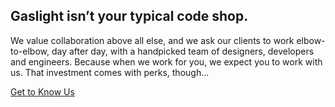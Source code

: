 <h2>Gaslight <span class="highlight">isn’t your typical</span> code shop.</h2>
<p>We value collaboration above all else, and we ask our clients to work elbow-to-elbow, day after day, with a handpicked team of designers, developers and engineers. Because when we work for you, we expect you to work with us. That investment comes with perks, though...</p>
<a href="/who-we-are" class="btn">Get to Know Us</a>
